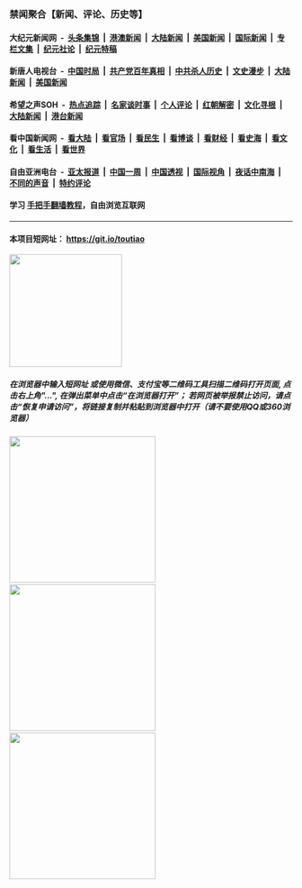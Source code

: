 ### 禁闻聚合【新闻、评论、历史等】

#### 大纪元新闻网 &nbsp;-&nbsp; [头条集锦](indexes/E头条集锦.md?t=03020002) &nbsp;|&nbsp; [港澳新闻](indexes/E港澳新闻.md?t=03020002)  &nbsp;|&nbsp; [大陆新闻](indexes/E大陆新闻.md?t=03020002) &nbsp;|&nbsp; [美国新闻](indexes/E美国新闻.md?t=03020002) &nbsp;|&nbsp; [国际新闻](indexes/E国际新闻.md?t=03020002) &nbsp;|&nbsp; [专栏文集](indexes/E专栏文集.md?t=03020002) &nbsp;|&nbsp; [纪元社论](indexes/E纪元社论.md?t=03020002) &nbsp;|&nbsp; [纪元特稿](indexes/E纪元特稿.md?t=03020002) 

#### 新唐人电视台 &nbsp;-&nbsp; [中国时局](indexes/N中国时局.md?t=03020002) &nbsp;|&nbsp; [共产党百年真相](indexes/N共产党百年真相.md?t=03020002) &nbsp;|&nbsp; [中共杀人历史](indexes/N中共杀人历史.md?t=03020002) &nbsp;|&nbsp; [文史漫步](indexes/N文史漫步.md?t=03020002) &nbsp;|&nbsp; [大陆新闻](indexes/N大陆新闻.md?t=03020002) &nbsp;|&nbsp; [美国新闻](indexes/N美国新闻.md?t=03020002)

#### 希望之声SOH &nbsp;-&nbsp; [热点追踪](indexes/H热点追踪.md?t=03020002) &nbsp;|&nbsp; [名家谈时事](indexes/H名家谈时事.md?t=03020002) &nbsp;|&nbsp; [个人评论](indexes/H个人评论.md?t=03020002)  &nbsp;|&nbsp; [红朝解密](indexes/H红朝解密.md?t=03020002) &nbsp;|&nbsp; [文化寻根](indexes/H文化寻根.md?t=03020002) &nbsp;|&nbsp; [大陆新闻](indexes/H大陆新闻.md?t=03020002) &nbsp;|&nbsp; [港台新闻](indexes/H港台新闻.md?t=03020002)

#### 看中国新闻网 &nbsp;-&nbsp; [看大陆](indexes/S看大陆.md?t=03020002) &nbsp;|&nbsp; [看官场](indexes/S看官场.md?t=03020002) &nbsp;|&nbsp; [看民生](indexes/S看民生.md?t=03020002)  &nbsp;|&nbsp; [看博谈](indexes/S看博谈.md?t=03020002) &nbsp;|&nbsp; [看财经](indexes/S看财经.md?t=03020002) &nbsp;|&nbsp; [看史海](indexes/S看史海.md?t=03020002) &nbsp;|&nbsp; [看文化](indexes/S看文化.md?t=03020002) &nbsp;|&nbsp; [看生活](indexes/S看生活.md?t=03020002) &nbsp;|&nbsp; [看世界](indexes/S看世界.md?t=03020002)

#### 自由亚洲电台 &nbsp;-&nbsp; [亚太报道](indexes/R亚太报道.md?t=03020002) &nbsp;|&nbsp; [中国一周](indexes/R中国一周.md?t=03020002) &nbsp;|&nbsp; [中国透视](indexes/R中国透视.md?t=03020002)  &nbsp;|&nbsp; [国际视角](indexes/R国际视角.md?t=03020002) &nbsp;|&nbsp; [夜话中南海](indexes/R夜话中南海.md?t=03020002) &nbsp;|&nbsp; [不同的声音](indexes/R不同的声音.md?t=03020002) &nbsp;|&nbsp; [特约评论](indexes/R特约评论.md?t=03020002)

#### 学习 [手把手翻墙教程](https://github.com/gfw-breaker/guides/wiki)，自由浏览互联网

----

#### 本项目短网址： https://git.io/toutiao
<img src="https://raw.githubusercontent.com/gfw-breaker/banned-news/master/scripts/img/qr.png" width="200px"/>  

##### 在浏览器中输入短网址 或使用微信、支付宝等二维码工具扫描二维码打开页面, 点击右上角"...", 在弹出菜单中点击“在浏览器打开”； 若网页被举报禁止访问，请点击“恢复申请访问”，将链接复制并粘贴到浏览器中打开（请不要使用QQ或360浏览器）

<img src="https://raw.githubusercontent.com/gfw-breaker/banned-news/master/scripts/img/1.png" width="260px"/> &nbsp; <img src="https://raw.githubusercontent.com/gfw-breaker/banned-news/master/scripts/img/2.png" width="260px"/> &nbsp; <img src="https://raw.githubusercontent.com/gfw-breaker/banned-news/master/scripts/img/3.png" width="260px"/>
